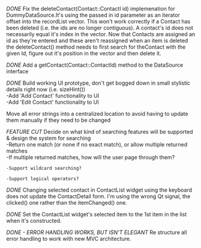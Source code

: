 
*DONE*
Fix the deleteContact(Contact::ContactI id) implemenation for DummyDataSource.It's using the passed
in id parameter as an iterator offset into the recordList vector.  This won't work correctly if a
Contact has been deleted (i.e. the ids are no longer contiguous).  A contact's id does not 
necessarily equal it's index in the vector.  Now that Contacts are assigned an id as they're 
entered and these aren't reassigned when an item is deleted the deleteContact() method needs to 
first search for theContact with the given Id, figure out it's position in the vector and then 
delete it.

*DONE*
Add a getContact(Contact::ContactId) method to the DataSource interface


*DONE*
Build working UI prototype, don't get bogged down in small stylistic details right now 
(i.e. sizeHint())  
    -Add 'Add Contact' functionality to UI  
    -Add 'Edit Contact' functionality to UI  

Move all error strings into a centralized location to avoid having to update them manually if
they need to be changed

*FEATURE CUT*
Decide on what kind of searching features will be supported & design the system for searching  
    -Return one match (or none if no exact match), or allow multiple returned matches  
        -If multiple returned matches, how will the user page through them?  

    -Support wildcard searching?  

    -Support logical operators?  

*DONE*
Changing selected contact in ContactList widget using the keyboard does not update the
ContactDetail form.  I'm using the wrong Qt signal, the clicked() one rather than the itemChanged()
one.

*DONE*
Set the ContactList widget's selected item to the 1st item in the list when it's constructed.

*DONE - ERROR HANDLING WORKS, BUT ISN'T ELEGANT*
Re structure all error handling to work with new MVC architecture.
